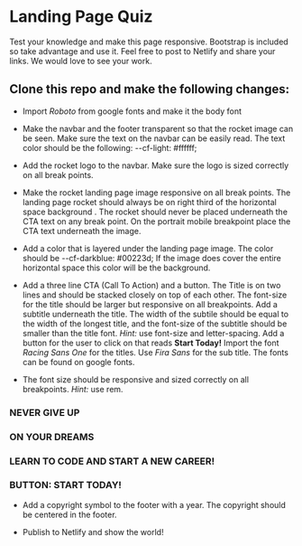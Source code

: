 # Landing Page Quiz
 Test your knowledge and make this page responsive. Bootstrap is included so take advantage and use it. 
 Feel free to post to Netlify and share your links. We would love to see your work.

 ## Clone this repo and make the following changes:

- Import *Roboto* from google fonts and make it the body font

- Make the navbar and the footer transparent so that the rocket image can be seen. Make sure the text on the navbar can be easily read. The text color should be the following:
 --cf-light: #ffffff;

- Add the rocket logo to the navbar. Make sure the logo is sized correctly on all break points. 

- Make the rocket landing page image responsive on all break points. The landing page rocket should always be on right third of the horizontal space background . The rocket should never be placed underneath the CTA text on any break point. On the portrait mobile breakpoint place the CTA text underneath the image.

- Add a color that is layered under the landing page image. The color should be 
 --cf-darkblue: #00223d;  If the image does cover the entire horizontal space this color will be the background. 
 

- Add a three line CTA (Call To Action) and a button. The Title is on two lines and should be stacked closely on top of each other. The font-size for the title should be larger but responsive on all breakpoints. Add a subtitle underneath the title. The width of the subtile should be equal to the width of the longest title,  and the font-size of the subtitle should be smaller than the title font. *Hint:* use font-size and letter-spacing. Add a button for the user to click on that reads **Start Today!** Import the font *Racing Sans One* for the titles. Use *Fira Sans* for the sub title. The fonts can be found on google fonts.
 
- The font size should be responsive and sized correctly on all breakpoints. *Hint:* use rem.


 ### NEVER GIVE UP
 ### ON YOUR DREAMS
 ### LEARN TO CODE AND START A NEW CAREER!
 ### BUTTON: START TODAY!


- Add a copyright symbol to the footer with a year. The copyright should be centered in the footer.  

- Publish to Netlify and show the world!


